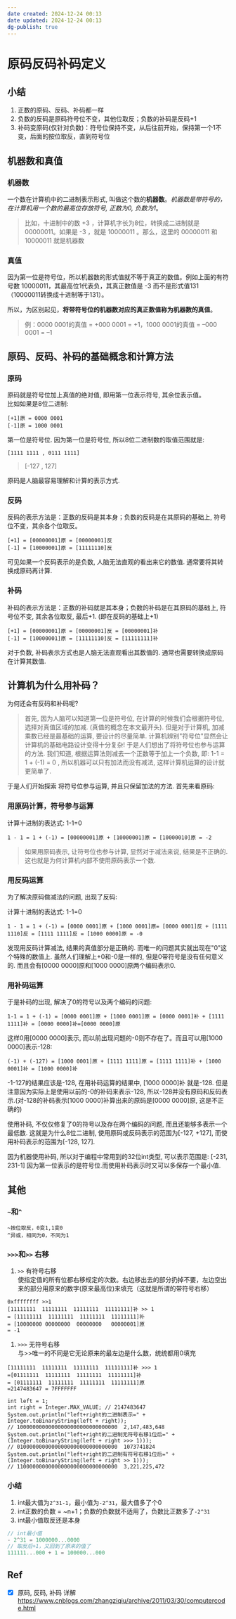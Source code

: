 ```yaml
---
date created: 2024-12-24 00:13
date updated: 2024-12-24 00:13
dg-publish: true
---
```


# 原码反码补码定义

## 小结

1. 正数的原码、反码、补码都一样
2. 负数的反码是原码符号位不变，其他位取反；负数的补码是反码+1
3. 补码变原码(仅针对负数)：符号位保持不变，从后往前开始，保持第一个1不变，后面的按位取反，直到符号位

## 机器数和真值

### 机器数

一个数在计算机中的二进制表示形式, 叫做这个数的**机器数**。_机器数是带符号的，在计算机用一个数的最高位存放符号, 正数为0, 负数为1_。

> 比如，十进制中的数 +3 ，计算机字长为8位，转换成二进制就是00000011。如果是 -3 ，就是 10000011 。那么，这里的 00000011 和 10000011 就是机器数

### 真值

因为第一位是符号位，所以机器数的形式值就不等于真正的数值。例如上面的有符号数 10000011，其最高位1代表负，其真正数值是 -3 而不是形式值131（10000011转换成十进制等于131）。

所以，为区别起见，**将带符号位的机器数对应的真正数值称为机器数的真值**。

> 例：0000 0001的真值 = +000 0001 = +1，1000 0001的真值 = –000 0001 = –1

## 原码、反码、补码的基础概念和计算方法

### 原码

原码就是符号位加上真值的绝对值, 即用第一位表示符号, 其余位表示值。<br />比如如果是8位二进制:

```
[+1]原 = 0000 0001
[-1]原 = 1000 0001
```

第一位是符号位. 因为第一位是符号位, 所以8位二进制数的取值范围就是:

```
[1111 1111 , 0111 1111]
```

> [-127 , 127]

原码是人脑最容易理解和计算的表示方式.

### 反码

反码的表示方法是：正数的反码是其本身；负数的反码是在其原码的基础上, 符号位不变，其余各个位取反。

```
[+1] = [00000001]原 = [00000001]反
[-1] = [10000001]原 = [11111110]反
```

可见如果一个反码表示的是负数, 人脑无法直观的看出来它的数值. 通常要将其转换成原码再计算.

### 补码

补码的表示方法是：正数的补码就是其本身；负数的补码是在其原码的基础上, 符号位不变, 其余各位取反, 最后+1. (即在反码的基础上+1)

```
[+1] = [00000001]原 = [00000001]反 = [00000001]补
[-1] = [10000001]原 = [11111110]反 = [11111111]补
```

对于负数, 补码表示方式也是人脑无法直观看出其数值的. 通常也需要转换成原码在计算其数值.

## 计算机为什么用补码？

为何还会有反码和补码呢?

> 首先, 因为人脑可以知道第一位是符号位, 在计算的时候我们会根据符号位, 选择对真值区域的加减. (真值的概念在本文最开头). 但是对于计算机, 加减乘数已经是最基础的运算, 要设计的尽量简单. 计算机辨别"符号位"显然会让计算机的基础电路设计变得十分复杂! 于是人们想出了将符号位也参与运算的方法. 我们知道, 根据运算法则减去一个正数等于加上一个负数, 即: 1-1 = 1 + (-1) = 0 , 所以机器可以只有加法而没有减法, 这样计算机运算的设计就更简单了.

于是人们开始探索 将符号位参与运算, 并且只保留加法的方法. 首先来看原码:

### 用原码计算，符号参与运算

计算十进制的表达式: 1-1=0

```
1 - 1 = 1 + (-1) = [00000001]原 + [10000001]原 = [10000010]原 = -2
```

> 如果用原码表示, 让符号位也参与计算, 显然对于减法来说, 结果是不正确的.这也就是为何计算机内部不使用原码表示一个数.

### 用反码运算

为了解决原码做减法的问题, 出现了反码:

计算十进制的表达式: 1-1=0

```
1 - 1 = 1 + (-1) = [0000 0001]原 + [1000 0001]原= [0000 0001]反 + [1111 1110]反 = [1111 1111]反 = [1000 0000]原 = -0
```

发现用反码计算减法, 结果的真值部分是正确的. 而唯一的问题其实就出现在"0"这个特殊的数值上. 虽然人们理解上+0和-0是一样的, 但是0带符号是没有任何意义的. 而且会有[0000 0000]原和[1000 0000]原两个编码表示0.

### 用补码运算

于是补码的出现, 解决了0的符号以及两个编码的问题:

```
1-1 = 1 + (-1) = [0000 0001]原 + [1000 0001]原 = [0000 0001]补 + [1111 1111]补 = [0000 0000]补=[0000 0000]原
```

这样0用[0000 0000]表示, 而以前出现问题的-0则不存在了。而且可以用[1000 0000]表示-128:

```
(-1) + (-127) = [1000 0001]原 + [1111 1111]原 = [1111 1111]补 + [1000 0001]补 = [1000 0000]补
```

-1-127的结果应该是-128, 在用补码运算的结果中, [1000 0000]补 就是-128. 但是注意因为实际上是使用以前的-0的补码来表示-128, 所以-128并没有原码和反码表示.(对-128的补码表示[1000 0000]补算出来的原码是[0000 0000]原, 这是不正确的)

使用补码, 不仅仅修复了0的符号以及存在两个编码的问题, 而且还能够多表示一个最低数. 这就是为什么8位二进制, 使用原码或反码表示的范围为[-127, +127], 而使用补码表示的范围为[-128, 127].

因为机器使用补码, 所以对于编程中常用到的32位int类型, 可以表示范围是: [-231, 231-1] 因为第一位表示的是符号位.而使用补码表示时又可以多保存一个最小值.

## 其他

### `~`和`^`

```
~按位取反，0变1,1变0
^异或，相同为0，不同为1
```

### `>>>`和`>>` 右移

1. `>>` 有符号右移<br />使指定值的所有位都右移规定的次数。右边移出去的部分扔掉不要，左边空出来的部分用原来的数字(原来最高位)来填充（这就是所谓的带符号右移）

```
0xffffffff >>1 
[11111111  11111111  11111111  11111111]补 >> 1  
= [11111111  11111111  11111111  11111111]补 
= [10000000 00000000  00000000   00000001]原 
= -1
```

1. `>>>` 无符号右移<br />与>>唯一的不同是它无论原来的最左边是什么数，统统都用0填充

```
[11111111  11111111  11111111  11111111]补 >>> 1  
=[01111111  11111111  11111111  11111111]补
= [01111111  11111111  11111111  11111111]原
=2147483647 = 7FFFFFFF
```

```
int left = 1;
int right = Integer.MAX_VALUE; // 2147483647
System.out.println("left+right的二进制表示=" + Integer.toBinaryString(left + right));
// 10000000000000000000000000000000  2,147,483,648
System.out.println("left+right的二进制无符号右移1位后=" + (Integer.toBinaryString(left + right >>> 1)));
// 01000000000000000000000000000000  1073741824
System.out.println("left+right的二进制有符号右移1位后=" + (Integer.toBinaryString(left + right >> 1)));
// 11000000000000000000000000000000  3,221,225,472
```

### 小结

1. int最大值为`2^31-1`，最小值为`-2^31`，最大值多了个0
2. int正数的负数 = ~n+1；负数的负数就不适用了，负数比正数多了`-2^31`
3. int最小值取反还是本身

```java
// int最小值
- 2^31 = 1000000...0000
// 取反后+1，又回到了原来的值了
111111...000 + 1 = 100000...000
```

## Ref

- [x] 原码, 反码, 补码 详解<br /><https://www.cnblogs.com/zhangziqiu/archive/2011/03/30/computercode.html>
